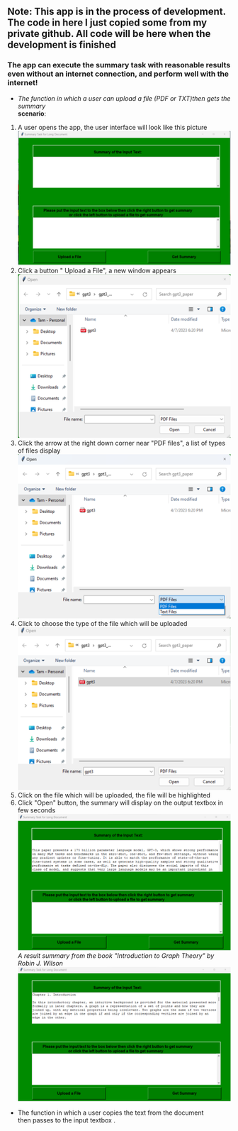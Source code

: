 ﻿## Note: This app is in the process of development. The code in here I just copied some from my private github. All code will be here when the development is finished
### The app can execute the summary task with reasonable results even without an internet connection, and perform  well with the internet!  
- *The function in which  a user can upload a file (PDF or TXT)then gets the summary*  
**scenario**: 
1. A user opens the app, the user interface will look like this picture 
![](https://github.com/tamdoancong/application/blob/main/Picture/UI_snapshot.png) 
2. Click a button " Upload a File", a new window appears
![](https://github.com/tamdoancong/application/blob/main/Picture/uploadfile_snapshot.png)
3. Click the arrow at the right down corner near "PDF files", a list of types of files display
![](https://github.com/tamdoancong/application/blob/main/Picture/arrow_snapshot.png)
4. Click to choose the type of the file which will be uploaded
![](https://github.com/tamdoancong/application/blob/main/Picture/click_a_file.png)
5. Click on the file which will be uploaded, the file will be highlighted
6. Click "Open" button, the summary will display on the output textbox in few seconds  
   ![](https://github.com/tamdoancong/application/blob/main/Picture/GPT3_summary_internet.png)
_A result summary from the book "Introduction to Graph Theory" by Robin J. Wilson_
![](https://github.com/tamdoancong/application/blob/main/Picture/Wilson_graph_book_result.png)
- The function in which a user copies the text from the document  
then passes to the  input textbox .
